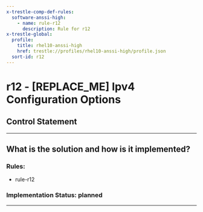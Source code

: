 ```yaml
---
x-trestle-comp-def-rules:
  software-anssi-high:
    - name: rule-r12
      description: Rule for r12
x-trestle-global:
  profile:
    title: rhel10-anssi-high
    href: trestle://profiles/rhel10-anssi-high/profile.json
  sort-id: r12
---
```


# r12 - \[REPLACE_ME\] Ipv4 Configuration Options

## Control Statement

______________________________________________________________________

## What is the solution and how is it implemented?

<!-- For implementation status enter one of: implemented, partial, planned, alternative, not-applicable -->

<!-- Note that the list of rules under ### Rules: is read-only and changes will not be captured after assembly to JSON -->

<!-- Add control implementation description here for control: r12 -->

### Rules:

  - rule-r12

### Implementation Status: planned

______________________________________________________________________
